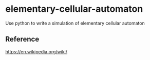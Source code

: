 # elementary-cellular-automaton
Use python to write a simulation of  elementary cellular automaton

## Reference
https://en.wikipedia.org/wiki/
